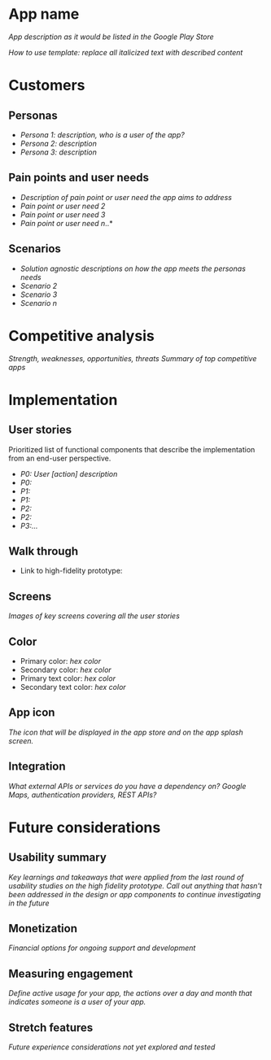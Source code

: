 # App name 

*App description as it would be listed in the Google Play Store*

*How to use template: replace all italicized text with described content*

# Customers
## Personas
* *Persona 1: description, who is a user of the app?*
* *Persona 2: description*
* *Persona 3: description*

## Pain points and user needs
* *Description of pain point or user need the app aims to address*
* *Pain point or user need 2*
* *Pain point or user need 3*
* *Pain point or user need n*..*

## Scenarios
* *Solution agnostic descriptions on how the app meets the personas needs*
* *Scenario 2*
* *Scenario 3*
* *Scenario n*

# Competitive analysis
*Strength, weaknesses, opportunities, threats*
*Summary of top competitive apps*

# Implementation
## User stories
Prioritized list of functional components that describe the implementation from an end-user perspective.
* *P0: User [action] description*
* *P0:*
* *P1:*
* *P1:*
* *P2:*
* *P2:*
* *P3:...*

## Walk through
* Link to high-fidelity prototype:

## Screens
*Images of key screens covering all the user stories*

## Color
* Primary color: *hex color*
* Secondary color: *hex color*
* Primary text color: *hex color*
* Secondary text color: *hex color*

## App icon
*The icon that will be displayed in the app store and on the app splash screen.*

## Integration
*What external APIs or services do you have a dependency on? Google Maps, authentication providers, REST APIs?*

# Future considerations
## Usability summary
*Key learnings and takeaways that were applied from the last round of usability studies on the high fidelity prototype. Call out anything that hasn't been addressed in the design or app components to continue investigating in  the future*

## Monetization 
*Financial options for ongoing support and development*

## Measuring engagement
*Define active usage for your app, the actions over a day and month that indicates someone is a user of your app.*

## Stretch features
*Future experience considerations not yet explored and tested*
